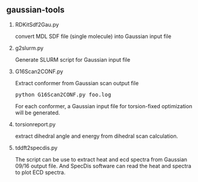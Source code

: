 <h2>gaussian-tools</h2>

<ol>
<li>RDKitSdf2Gau.py</li>   
<p>convert MDL SDF file (single molecule) into Gaussian input file </p>

<li>g2slurm.py</li>
<p>Generate SLURM script for Gaussian input file</p>

<li>G16Scan2CONF.py</li>
<p>Extract conformer from Gaussian scan output file</p>
<pre line="1" lang="python">
python G16Scan2CONF.py foo.log
</pre>
<p>For each conformer, a Gaussian input file for torsion-fixed optimization will be generated.</p>

<li>torsionreport.py</li>
<p>extract dihedral angle and energy from dihedral scan calculation.
 
<li>tddft2specdis.py</li>
<p>The script can be use to extract heat and ecd spectra from Gaussian 09/16 output file. And SpecDis software can read the heat and spectra to plot ECD spectra.</p>   
</ol>
